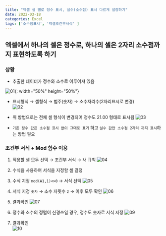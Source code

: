 ```yaml
---
title: "엑셀 셀 별로 정수 표시, 실수(소수점) 표시 다르게 설정하기"
date: 2022-03-18
categories: Excel
tags: ['소수점표시', '엑셀조건부서식' ]
---
```


엑셀에서 하나의 셀은 정수로, 하나의 셀은 2자리 소수점까지 표현하도록 하기
------

### 상황

- 추출한 데이터가 정수와 소수로 이루어져 있음
  
![01](https://user-images.githubusercontent.com/76153041/158950297-42add63c-d5bc-4840-9b8d-903ab218c97f.png){: width="50%" height="50%"}  

- 표시형식 → 셀형식 → 범주(숫자) → 소수자리수(2자리표시로 변경)  
![02](https://user-images.githubusercontent.com/76153041/158950299-357d4e05-cb92-4b84-829d-c58d9fa4ff55.png)  

- 위 방법으로는 전체 셀 형식이 변경되어 정수도 21.00 형태로 표시됨
![03](https://user-images.githubusercontent.com/76153041/158950303-cbae3c2c-f683-4160-b3cf-c7bc92e87d6d.png)  

- `기존 정수 값은 소수점 표시 없이 그대로 표기` 하고 `실수 값만 소수점 2자리 까지 표시`하는 방법 필요

### 조건부 서식 + Mod 함수 이용

1. 적용할 셀 모두 선택 → 조건부 서식 → 새 규칙
![04](https://user-images.githubusercontent.com/76153041/158951760-f40cf82f-e5dc-4fda-a7a9-2926643caa83.png)  

2. 수식을 사용하여 서식을 지정할 셀 결정
3. 수식 지정 `mod(A1,1)<>0` → 서식 선택
![05](https://user-images.githubusercontent.com/76153041/158951762-386793ea-c2e8-4e95-a98e-420475b4ece4.png)  

4. 서식 지정 `숫자` → 소수 자릿수 `2` → 이후 모두 확인
![06](https://user-images.githubusercontent.com/76153041/158951764-3168cf00-ad78-4ad7-afe0-dfd2ac34291e.png)  

5. 결과확인
![07](https://user-images.githubusercontent.com/76153041/158951773-e3df4d52-84aa-4caa-8c1c-fce81907b32b.png)  

6. 정수와 소수의 정렬이 신경쓰일 경우, 정수도 숫자로 서식 지정
![09](https://user-images.githubusercontent.com/76153041/158951775-c1ea2dad-b022-4400-a9de-60c0b3532d79.png)  

7. 결과확인  
![10](https://user-images.githubusercontent.com/76153041/158951777-138dc6ab-3b94-4920-87da-7886a93ad452.png)  

